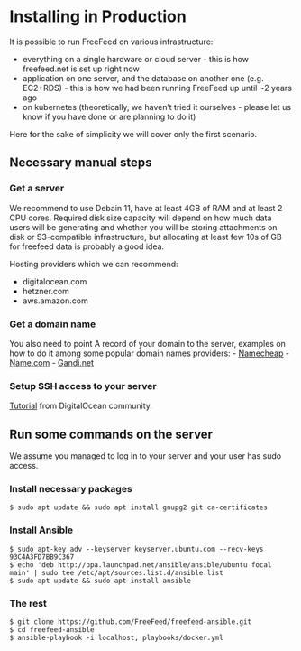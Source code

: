# Installing in Production

It is possible to run FreeFeed on various infrastructure:
- everything on a single hardware or cloud server - this is how freefeed.net is set up right now
- application on one server, and the database on another one (e.g. EC2+RDS) - this is how we had been running FreeFeed up until ~2 years ago
- on kubernetes (theoretically, we haven’t tried it ourselves - please let us know if you have done or are planning to do it)

Here for the sake of simplicity we will cover only the first scenario.

## Necessary manual steps

### Get a server
We recommend to use Debain 11, have at least 4GB of RAM and at least 2 CPU cores. Required disk size capacity will depend on how much data users will be generating and whether you will be storing attachments on disk or S3-compatible infrastructure, but allocating at least few 10s of GB for freefeed data is probably a good idea.

Hosting providers which we can recommend:
- digitalocean.com
- hetzner.com
- aws.amazon.com

### Get a domain name
You also need to point A record of your domain to the server, examples on how to do it among some popular domain names providers:
    - [Namecheap](https://www.namecheap.com/support/knowledgebase/article.aspx/434/2237/how-do-i-set-up-host-records-for-a-domain/)
    - [Name.com](https://www.name.com/support/articles/115004893508-adding-an-a-record)
    - [Gandi.net](https://docs.gandi.net/en/domain_names/common_operations/link_domain_to_website.html)

### Setup SSH access to your server
[Tutorial](https://www.digitalocean.com/community/tutorials/how-to-set-up-ssh-keys-on-debian-11) from DigitalOcean community.

## Run some commands on the server
We assume you managed to log in to your server and your user has sudo access.

### Install necessary packages

    $ sudo apt update && sudo apt install gnupg2 git ca-certificates

### Install Ansible

    $ sudo apt-key adv --keyserver keyserver.ubuntu.com --recv-keys 93C4A3FD7BB9C367
    $ echo 'deb http://ppa.launchpad.net/ansible/ansible/ubuntu focal main' | sudo tee /etc/apt/sources.list.d/ansible.list
    $ sudo apt update && sudo apt install ansible
    
### The rest

    $ git clone https://github.com/FreeFeed/freefeed-ansible.git
    $ cd freefeed-ansible
    $ ansible-playbook -i localhost, playbooks/docker.yml

